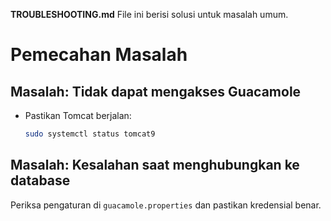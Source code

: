 **TROUBLESHOOTING.md**
File ini berisi solusi untuk masalah umum.

# Pemecahan Masalah

## Masalah: Tidak dapat mengakses Guacamole
- Pastikan Tomcat berjalan:
  ```bash
  sudo systemctl status tomcat9
## Masalah: Kesalahan saat menghubungkan ke database
  Periksa pengaturan di ```guacamole.properties``` dan pastikan kredensial benar.

